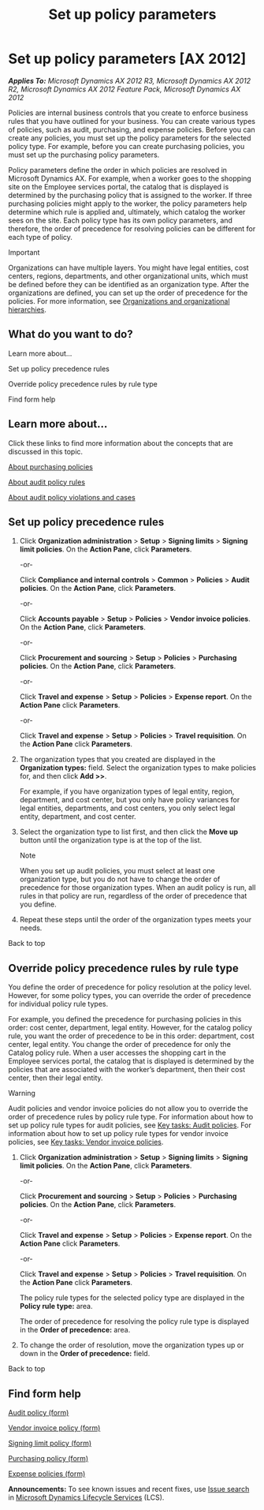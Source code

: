 ﻿---
title: Set up policy parameters
TOCTitle: Set up policy parameters
ms:assetid: c70691a0-73db-4410-b832-558e99f56676
ms:mtpsurl: https://technet.microsoft.com/en-us/library/Hh242846(v=AX.60)
ms:contentKeyID: 36059310
ms.date: 04/18/2014
mtps_version: v=AX.60
---

# Set up policy parameters [AX 2012]


_**Applies To:** Microsoft Dynamics AX 2012 R3, Microsoft Dynamics AX 2012 R2, Microsoft Dynamics AX 2012 Feature Pack, Microsoft Dynamics AX 2012_

Policies are internal business controls that you create to enforce business rules that you have outlined for your business. You can create various types of policies, such as audit, purchasing, and expense policies. Before you can create any policies, you must set up the policy parameters for the selected policy type. For example, before you can create purchasing policies, you must set up the purchasing policy parameters.

Policy parameters define the order in which policies are resolved in Microsoft Dynamics AX. For example, when a worker goes to the shopping site on the Employee services portal, the catalog that is displayed is determined by the purchasing policy that is assigned to the worker. If three purchasing policies might apply to the worker, the policy parameters help determine which rule is applied and, ultimately, which catalog the worker sees on the site. Each policy type has its own policy parameters, and therefore, the order of precedence for resolving policies can be different for each type of policy.


> [!IMPORTANT]
> <P>Organizations can have multiple layers. You might have legal entities, cost centers, regions, departments, and other organizational units, which must be defined before they can be identified as an organization type. After the organizations are defined, you can set up the order of precedence for the policies. For more information, see <A href="organizations-and-organizational-hierarchies.md">Organizations and organizational hierarchies</A>.</P>



## What do you want to do?

Learn more about...

Set up policy precedence rules

Override policy precedence rules by rule type

Find form help

## Learn more about...

Click these links to find more information about the concepts that are discussed in this topic.

[About purchasing policies](about-purchasing-policies.md)

[About audit policy rules](about-audit-policy-rules.md)

[About audit policy violations and cases](about-audit-policy-violations-and-cases.md)

## Set up policy precedence rules

1.  Click **Organization administration** \> **Setup** \> **Signing limits** \> **Signing limit policies**. On the **Action Pane**, click **Parameters**.
    
    \-or-
    
    Click **Compliance and internal controls** \> **Common** \> **Policies** \> **Audit policies**. On the **Action Pane**, click **Parameters**.
    
    \-or-
    
    Click **Accounts payable** \> **Setup** \> **Policies** \> **Vendor invoice policies**. On the **Action Pane**, click **Parameters**.
    
    \-or-
    
    Click **Procurement and sourcing** \> **Setup** \> **Policies** \> **Purchasing policies**. On the **Action Pane**, click **Parameters**.
    
    \-or-
    
    Click **Travel and expense** \> **Setup** \> **Policies** \> **Expense report**. On the **Action Pane** click **Parameters**.
    
    \-or-
    
    Click **Travel and expense** \> **Setup** \> **Policies** \> **Travel requisition**. On the **Action Pane** click **Parameters**.

2.  The organization types that you created are displayed in the **Organization types:** field. Select the organization types to make policies for, and then click **Add \>\>**.
    
    For example, if you have organization types of legal entity, region, department, and cost center, but you only have policy variances for legal entities, departments, and cost centers, you only select legal entity, department, and cost center.

3.  Select the organization type to list first, and then click the **Move up** button until the organization type is at the top of the list.
    

    > [!NOTE]
    > <P>When you set up audit policies, you must select at least one organization type, but you do not have to change the order of precedence for those organization types. When an audit policy is run, all rules in that policy are run, regardless of the order of precedence that you define.</P>



4.  Repeat these steps until the order of the organization types meets your needs.

Back to top

## Override policy precedence rules by rule type

You define the order of precedence for policy resolution at the policy level. However, for some policy types, you can override the order of precedence for individual policy rule types.

For example, you defined the precedence for purchasing policies in this order: cost center, department, legal entity. However, for the catalog policy rule, you want the order of precedence to be in this order: department, cost center, legal entity. You change the order of precedence for only the Catalog policy rule. When a user accesses the shopping cart in the Employee services portal, the catalog that is displayed is determined by the policies that are associated with the worker’s department, then their cost center, then their legal entity.


> [!WARNING]
> <P>Audit policies and vendor invoice policies do not allow you to override the order of precedence rules by policy rule type. For information about how to set up policy rule types for audit policies, see <A href="key-tasks-audit-policies.md">Key tasks: Audit policies</A>. For information about how to set up policy rule types for vendor invoice policies, see <A href="key-tasks-vendor-invoice-policies.md">Key tasks: Vendor invoice policies</A>.</P>



1.  Click **Organization administration** \> **Setup** \> **Signing limits** \> **Signing limit policies**. On the **Action Pane**, click **Parameters**.
    
    \-or-
    
    Click **Procurement and sourcing** \> **Setup** \> **Policies** \> **Purchasing policies**. On the **Action Pane**, click **Parameters**.
    
    \-or-
    
    Click **Travel and expense** \> **Setup** \> **Policies** \> **Expense report**. On the **Action Pane** click **Parameters**.
    
    \-or-
    
    Click **Travel and expense** \> **Setup** \> **Policies** \> **Travel requisition**. On the **Action Pane** click **Parameters**.
    
    The policy rule types for the selected policy type are displayed in the **Policy rule type:** area.
    
    The order of precedence for resolving the policy rule type is displayed in the **Order of precedence:** area.

2.  To change the order of resolution, move the organization types up or down in the **Order of precedence:** field.

Back to top

## Find form help

[Audit policy (form)](https://technet.microsoft.com/en-us/library/hh242790\(v=ax.60\))

[Vendor invoice policy (form)](https://technet.microsoft.com/en-us/library/hh209409\(v=ax.60\))

[Signing limit policy (form)](https://technet.microsoft.com/en-us/library/hh242788\(v=ax.60\))

[Purchasing policy (form)](https://technet.microsoft.com/en-us/library/hh209627\(v=ax.60\))

[Expense policies (form)](https://technet.microsoft.com/en-us/library/hh208982\(v=ax.60\))

  
**Announcements:** To see known issues and recent fixes, use [Issue search](http://go.microsoft.com/fwlink/?linkid=389258) in [Microsoft Dynamics Lifecycle Services](http://go.microsoft.com/fwlink/?linkid=306505) (LCS).

